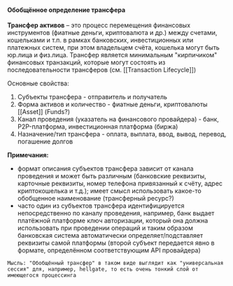 #### Обобщённое определение трансфера

**Трансфер активов** – это процесс перемещения финансовых инструментов (фиатные деньги, криптовалюта и др.) между счетами, кошельками и т.п. в рамках банковских, инвестиционных или платежных систем, при этом владельцем счёта, кошелька могут быть юр.лица и физ.лица. Трансфер является минимальным "кирпичиком" финансовых транзакций, которые могут состоять из последовательности трансферов (см. [[Transaction Lifecycle]])

Основные свойства:
1. Субъекты трансфера - отправитель и получатель
2. Форма активов и количество - фиатные деньги, криптовалюты [[Asset]] (Funds?)
3. Канал проведения (указатель на финансового провайдера) - банк, P2P-платформа, инвестиционная платформа (биржа)
4. Назначение/тип трансфера - оплата, выплата, ввод, вывод, перевод, погашение долгов 

**Примечания:**
- формат описания субъектов трансфера зависит от канала проведения и может быть различным (банковские реквизиты, карточные реквизиты, номер телефона  привязанный к счёту, адрес криптокошелька и т.д.); имеет смысл использовать какое-то обобщенное наименование (трансферный ресурс?)
- часто один из субъектов трансфера идентифицируется непосредственно по каналу проведения, например, банк выдает платёжной платформе ключ авторизации, который она должна использовать при проведении операций и таким образом банковская система автоматически определяет/подставляет реквизиты самой платформы (второй субъект передается явно в формате, определённом соответствующим API провайдера)

`Мысль: "Обобщённый трансфер" в таком виде выглядит как "универсальная сессия" для, например, hellgate, то есть очень тонкий слой от имеющегося процессинга`
